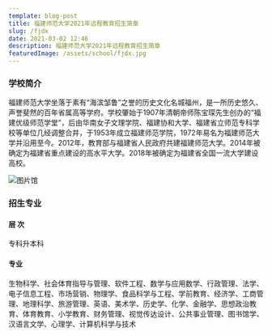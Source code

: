 ```yaml
---
template: blog-post
title: 福建师范大学2021年远程教育招生简章
slug: /fjdx
date: 2021-03-02 12:46
description: 福建师范大学2021年远程教育招生简章
featuredImage: /assets/school/fjdx.jpg
---
```


### 学校简介

福建师范大学坐落于素有“海滨邹鲁”之誉的历史文化名城福州，是一所历史悠久、声誉斐然的百年省属高等学府。学校肇始于1907年清朝帝师陈宝琛先生创办的“福建优级师范学堂”，后由华南女子文理学院、福建协和大学、福建省立师范专科学校等单位几经调整合并，于1953年成立福建师范学院，1972年易名为福建师范大学并沿用至今。2012年，教育部与福建省人民政府共建福建师范大学。2014年被确定为福建省重点建设的高水平大学。2018年被确定为福建省全国一流大学建设高校。


![图片馆](/assets/school/fjdxtsg.jpg)

### 招生专业

#### 层 次
专科升本科

#### 专业
生物科学、社会体育指导与管理、软件工程、数学与应用数学、行政管理、法学、电子信息工程、市场营销、物理学、食品科学与工程、学前教育、经济学、工商管理、地理科学、旅游管理、英语、美术学、历史学、化学、金融学、思想政治教育、体育教育、小学教育、财务管理、视觉传达设计、公共事业管理、图书馆学、汉语言文学、心理学、计算机科学与技术
